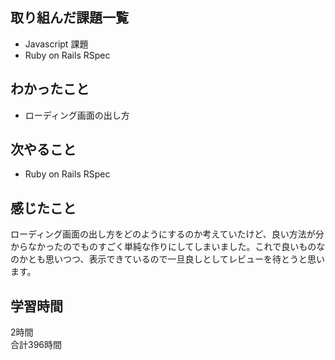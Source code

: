## 取り組んだ課題一覧
- Javascript 課題
- Ruby on Rails RSpec

## わかったこと
- ローディング画面の出し方

## 次やること
- Ruby on Rails RSpec

## 感じたこと
ローディング画面の出し方をどのようにするのか考えていたけど、良い方法が分からなかったのでものすごく単純な作りにしてしまいました。これで良いものなのかとも思いつつ、表示できているので一旦良しとしてレビューを待とうと思います。


## 学習時間
2時間<br />
合計396時間